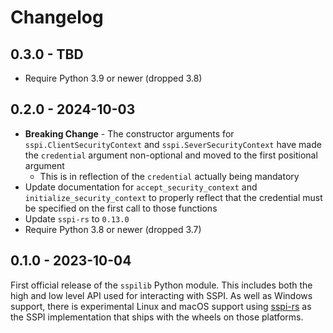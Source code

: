 # Changelog

## 0.3.0 - TBD

+ Require Python 3.9 or newer (dropped 3.8)

## 0.2.0 - 2024-10-03

+ **Breaking Change** - The constructor arguments for `sspi.ClientSecurityContext` and `sspi.SeverSecurityContext` have made the `credential` argument non-optional and moved to the first positional argument
  + This is in reflection of the `credential` actually being mandatory
+ Update documentation for `accept_security_context` and `initialize_security_context` to properly reflect that the credential must be specified on the first call to those functions
+ Update `sspi-rs` to `0.13.0`
+ Require Python 3.8 or newer (dropped 3.7)

## 0.1.0 - 2023-10-04

First official release of the `sspilib` Python module.
This includes both the high and low level API used for interacting with SSPI.
As well as Windows support, there is experimental Linux and macOS support using [sspi-rs](https://github.com/Devolutions/sspi-rs) as the SSPI implementation that ships with the wheels on those platforms.
